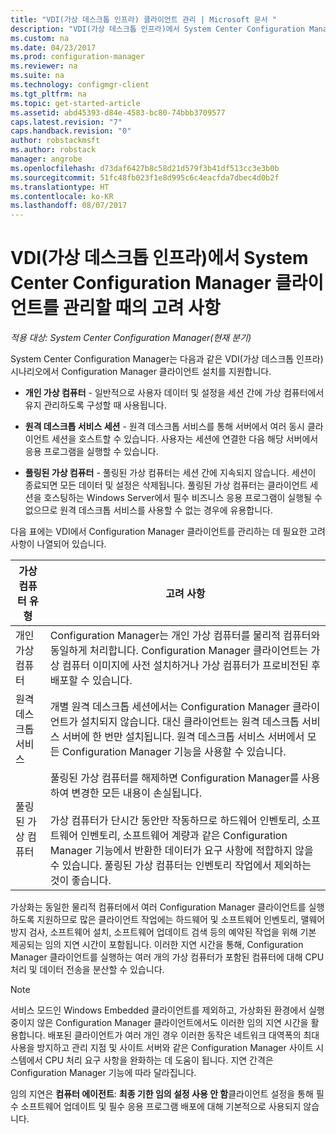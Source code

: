 ```yaml
---
title: "VDI(가상 데스크톱 인프라) 클라이언트 관리 | Microsoft 문서 "
description: "VDI(가상 데스크톱 인프라)에서 System Center Configuration Manager 클라이언트를 관리합니다."
ms.custom: na
ms.date: 04/23/2017
ms.prod: configuration-manager
ms.reviewer: na
ms.suite: na
ms.technology: configmgr-client
ms.tgt_pltfrm: na
ms.topic: get-started-article
ms.assetid: abd45393-d84e-4583-bc80-74bbb3709577
caps.latest.revision: "7"
caps.handback.revision: "0"
author: robstackmsft
ms.author: robstack
manager: angrobe
ms.openlocfilehash: d73daf6427b8c58d21d579f3b41df513cc3e3b0b
ms.sourcegitcommit: 51fc48fb023f1e8d995c6c4eacfda7dbec4d0b2f
ms.translationtype: HT
ms.contentlocale: ko-KR
ms.lasthandoff: 08/07/2017
---
```

# <a name="considerations-for-managing-system-center-configuration-manager-clients--in-a-virtual-desktop-infrastructure-vdi"></a>VDI(가상 데스크톱 인프라)에서 System Center Configuration Manager 클라이언트를 관리할 때의 고려 사항

*적용 대상: System Center Configuration Manager(현재 분기)*

System Center Configuration Manager는 다음과 같은 VDI(가상 데스크톱 인프라) 시나리오에서 Configuration Manager 클라이언트 설치를 지원합니다.  

-   **개인 가상 컴퓨터** - 일반적으로 사용자 데이터 및 설정을 세션 간에 가상 컴퓨터에서 유지 관리하도록 구성할 때 사용됩니다.  

-   **원격 데스크톱 서비스 세션** - 원격 데스크톱 서비스를 통해 서버에서 여러 동시 클라이언트 세션을 호스트할 수 있습니다. 사용자는 세션에 연결한 다음 해당 서버에서 응용 프로그램을 실행할 수 있습니다.  

-   **풀링된 가상 컴퓨터** - 풀링된 가상 컴퓨터는 세션 간에 지속되지 않습니다. 세션이 종료되면 모든 데이터 및 설정은 삭제됩니다. 풀링된 가상 컴퓨터는 클라이언트 세션을 호스팅하는 Windows Server에서 필수 비즈니스 응용 프로그램이 실행될 수 없으므로 원격 데스크톱 서비스를 사용할 수 없는 경우에 유용합니다.  

 다음 표에는 VDI에서 Configuration Manager 클라이언트를 관리하는 데 필요한 고려 사항이 나열되어 있습니다.  

|가상 컴퓨터 유형|고려 사항|  
|--------------------------|--------------------|  
|개인 가상 컴퓨터|Configuration Manager는 개인 가상 컴퓨터를 물리적 컴퓨터와 동일하게 처리합니다. Configuration Manager 클라이언트는 가상 컴퓨터 이미지에 사전 설치하거나 가상 컴퓨터가 프로비전된 후 배포할 수 있습니다.|  
|원격 데스크톱 서비스|개별 원격 데스크톱 세션에서는 Configuration Manager 클라이언트가 설치되지 않습니다. 대신 클라이언트는 원격 데스크톱 서비스 서버에 한 번만 설치됩니다. 원격 데스크톱 서비스 서버에서 모든 Configuration Manager 기능을 사용할 수 있습니다.|  
|풀링된 가상 컴퓨터|풀링된 가상 컴퓨터를 해제하면 Configuration Manager를 사용하여 변경한 모든 내용이 손실됩니다.<br /><br /> 가상 컴퓨터가 단시간 동안만 작동하므로 하드웨어 인벤토리, 소프트웨어 인벤토리, 소프트웨어 계량과 같은 Configuration Manager 기능에서 반환한 데이터가 요구 사항에 적합하지 않을 수 있습니다. 풀링된 가상 컴퓨터는 인벤토리 작업에서 제외하는 것이 좋습니다.|  

 가상화는 동일한 물리적 컴퓨터에서 여러 Configuration Manager 클라이언트를 실행하도록 지원하므로 많은 클라이언트 작업에는 하드웨어 및 소프트웨어 인벤토리, 맬웨어 방지 검사, 소프트웨어 설치, 소프트웨어 업데이트 검색 등의 예약된 작업을 위해 기본 제공되는 임의 지연 시간이 포함됩니다. 이러한 지연 시간을 통해, Configuration Manager 클라이언트를 실행하는 여러 개의 가상 컴퓨터가 포함된 컴퓨터에 대해 CPU 처리 및 데이터 전송을 분산할 수 있습니다.  

> [!NOTE]  
>  서비스 모드인 Windows Embedded 클라이언트를 제외하고, 가상화된 환경에서 실행 중이지 않은 Configuration Manager 클라이언트에서도 이러한 임의 지연 시간을 활용합니다. 배포된 클라이언트가 여러 개인 경우 이러한 동작은 네트워크 대역폭의 최대 사용을 방지하고 관리 지점 및 사이트 서버와 같은 Configuration Manager 사이트 시스템에서 CPU 처리 요구 사항을 완화하는 데 도움이 됩니다. 지연 간격은 Configuration Manager 기능에 따라 달라집니다.  
>   
>  임의 지연은 **컴퓨터 에이전트**: **최종 기한 임의 설정 사용 안 함**클라이언트 설정을 통해 필수 소프트웨어 업데이트 및 필수 응용 프로그램 배포에 대해 기본적으로 사용되지 않습니다.
